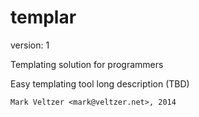 templar
=======

version: 1

Templating solution for programmers

Easy templating tool long description (TBD)

	Mark Veltzer <mark@veltzer.net>, 2014
